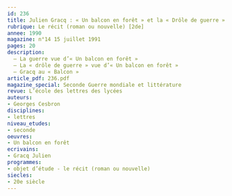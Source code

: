 ```yaml
---
id: 236
title: Julien Gracq : « Un balcon en forêt » et la « Drôle de guerre » 
rubrique: Le récit (roman ou nouvelle) [2de]
annee: 1990
magazine: n°14 15 juillet 1991
pages: 20
description: 
  – La guerre vue d’« Un balcon en forêt »
  – La « drôle de guerre » vue d’« Un balcon en forêt »
  – Gracq au « Balcon »
article_pdf: 236.pdf
magazine_special: Seconde Guerre mondiale et littérature
revue: L’école des lettres des lycées
auteurs:
- Georges Cesbron
disciplines:
- lettres
niveau_etudes:
- seconde
oeuvres:
- Un balcon en forêt
ecrivains:
- Gracq Julien
programmes:
- objet d’étude - le récit (roman ou nouvelle)
siecles:
- 20e siècle
---
```

